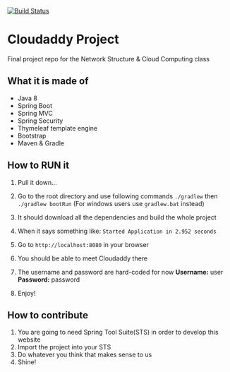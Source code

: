[![Build Status](https://travis-ci.org/cloudaddy/cloudaddys-project.svg?branch=master)](https://travis-ci.org/cloudaddy/cloudaddys-project)   
# Cloudaddy Project
Final project repo for the Network Structure &amp; Cloud Computing class

## What it is made of
- Java 8
- Spring Boot
- Spring MVC
- Spring Security
- Thymeleaf template engine
- Bootstrap
- Maven & Gradle

## How to RUN it
1. Pull it down...
2. Go to the root directory and use following commands
   `./gradlew`
   then
   `./gradlew bootRun`
   (For windows users use `gradlew.bat` instead)

3. It should download all the dependencies and build the whole project
4. When it says something like: `Started Application in 2.952 seconds`
5. Go to `http://localhost:8080` in your browser
6. You should be able to meet Cloudaddy there
7. The username and password are hard-coded for now
   **Username:** user
   **Password:** password
8. Enjoy!

## How to contribute
1. You are going to need Spring Tool Suite(STS) in order to develop this website
2. Import the project into your STS
3. Do whatever you think that makes sense to us
4. Shine! 

